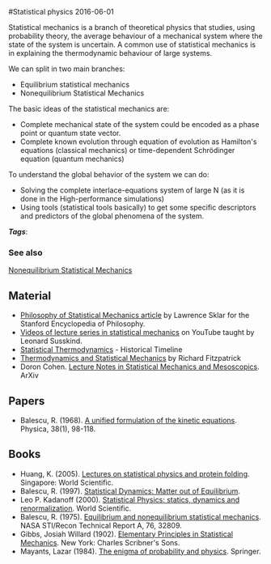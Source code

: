 
#Statistical physics
2016-06-01

Statistical mechanics is a branch of theoretical physics that studies, using probability theory, the average behaviour of a mechanical system where the state of the system is uncertain. A common use of statistical mechanics is in explaining the thermodynamic behaviour of large systems.

We can split in two main branches:
* Equilibrium statistical mechanics
* Nonequilibrium Statistical Mechanics

The basic ideas of the statistical mechanics are:
* Complete mechanical state of the system could be encoded as a phase point or quantum state vector.
* Complete known evolution through equation of evolution as Hamilton's equations (classical mechanics) or time-dependent Schrödinger equation (quantum mechanics)

To understand the global behavior of the system we can do:
* Solving the complete interlace-equations system of large N (as it is done in the High-performance simulations)
* Using tools (statistical tools basically) to get some specific descriptors and predictors of the global phenomena of the system.

***Tags***: 

### See also
[Nonequilibrium Statistical Mechanics](/nonequilibrium_statistical_mechanics)
## Material
* [Philosophy of Statistical Mechanics article](http://plato.stanford.edu/entries/statphys-statmech/) by Lawrence Sklar for the Stanford Encyclopedia of Philosophy.
* [Videos of lecture series in statistical mechanics](https://www.youtube.com/watch?v=H1Zbp6__uNw&list=PLB72416C707D85AB0&index=1) on YouTube taught by Leonard Susskind.
* [Statistical Thermodynamics](http://history.hyperjeff.net/statmech.html) - Historical Timeline
* [Thermodynamics and Statistical Mechanics](http://farside.ph.utexas.edu/teaching/sm1/statmech.pdf) by Richard Fitzpatrick
* Doron Cohen. [Lecture Notes in Statistical Mechanics and Mesoscopics](http://arxiv.org/abs/1107.0568). ArXiv

## Papers
* Balescu, R. (1968). [A unified formulation of the kinetic equations](http://www.sciencedirect.com/science/article/pii/0031891468900645). Physica, 38(1), 98-118.

## Books
* Huang, K. (2005). [Lectures on statistical physics and protein folding](https://www.goodreads.com/book/show/276787.Lectures_on_Statistical_Physics_and_Protein_Folding). Singapore: World Scientific.
* Balescu, R. (1997). [Statistical Dynamics: Matter out of Equilibrium](https://www.goodreads.com/book/show/6347852-statistical-dynamics).
* Leo P. Kadanoff (2000). [Statistical Physics: statics, dynamics and renormalization](https://www.goodreads.com/book/show/1739247.Statistical_Physics). World Scientific.
* Balescu, R. (1975). [Equilibrium and nonequilibrium statistical mechanics](https://www.goodreads.com/book/show/4731206-equilibrium-and-nonequilibrium-statistical-mechanics). NASA STI/Recon Technical Report A, 76, 32809.
* Gibbs, Josiah Willard (1902). [Elementary Principles in Statistical Mechanics](https://www.goodreads.com/book/show/5011506-elementary-principles-in-statistical-mechanics). New York: Charles Scribner's Sons.
* Mayants, Lazar (1984). [The enigma of probability and physics](https://www.goodreads.com/book/show/18574977-the-enigma-of-probability-and-physics). Springer.


